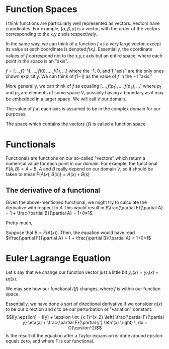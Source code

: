 # Function Spaces

I think functions are particularly well represented as vectors. Vectors have coordinates. For example, $[\alpha, \beta, \gamma]$ is a vector, with the order of the vectors corresponding to the x,y,z axis respectively.

In the same way, we can think of a function $f$ as a very large vector, except its value at each coordinate is denoted $f(x_{i})$. Essentially, the coordinate values of $f$ correspond not to the x,y,z axis but an entire space, where each point in the space is an "axis".

$f=[\dots,f(-1),\dots,f(0),\dots,f(1),\dots]$ where the -1, 0, and 1 "axis" are the only ones shown explicitly. We can think of $f(-1)$ as the value of $f$ in the $-1$ "axis."

More generally, we can think of $f$ as equaling $[\dots,f(p_{1}),\dots,f(p_{5}),\dots]$ where $p_{1}$ and $p_{5}$ are elements of some space $V$, possibly having a boundary as it may be embedded in a larger space. We will call $V$ our domain.

The value of $f$ at each axis is assumed to be in the complex domain for our purposes. 

The space which contains the vectors {$f$} is called a function space.

# Functionals

Functionals are functions on our so-called "vectors" which return a numerical value for each point in our domain.
For example, the functional $F(A,B)=A+B$, $A$ and $B$ really depend on our domain $V$, so it should be taken to mean $F(A(x),B(x))=A(x)+B(x)$

## The derivative of a functional

Given the above-mentioned functional, we might try to calculate the derivative with respect to $A$
This would result in $\frac{\partial F}{\partial A} = 1 + \frac{\partial B}{\partial A} = 1+0=1$.

Pretty much, 

Suppose that $B=F(A(x))$.
Then, the equation would have read $\frac{\partial F}{\partial A} = 1 + \frac{\partial B}{\partial A} = 1+0=1$

# Euler Lagrange Equation

Let's say that we change our function vector just a little bit $y_{\epsilon}(x) = y_{0}(x) + \epsilon \eta(x)$.

We may see how our functional $I(f)$ changes, where $f$ is within our function space.

Essentially, we have done a sort of directional derivative if we consider $\eta(x)$ to be our direction and $\epsilon$ to be our perturbation or "variation" constant.
$$I[y_\epsilon] = I[y] + \epsilon \int_{x_1}^{x_2} \left( \frac{\partial F}{\partial y} \eta(x) + \frac{\partial F}{\partial y'} \eta'(x) \right) \, dx + O(\epsilon^2)$$
Is the result of the equation after a Taylor expansion is done around epsilon equals zero, and where F is our functional.
